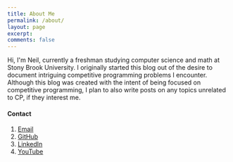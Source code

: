 ```yaml
---
title: About Me
permalink: /about/
layout: page
excerpt: 
comments: false
---
```


Hi, I'm Neil, currently a freshman studying computer science and math at Stony Brook University.
I originally started this blog out of the desire to document intriguing competitive programming problems I encounter.
Although this blog was created with the intent of being focused on competitive programming, I plan to also write posts on any topics unrelated to CP, if they interest me.

#### Contact

1. [Email](mailto:neilmehra@outlook.com)
2. [GitHub](https://github.com/AsianKoala/)
3. [LinkedIn](https://www.linkedin.com/in/nemehra/)
4. [YouTube](https://www.youtube.com/@neilmehra_)


